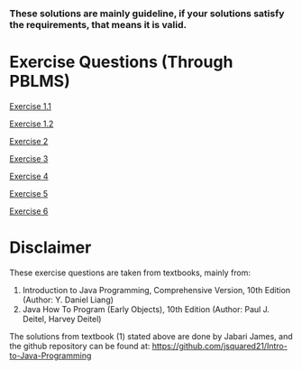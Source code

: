 ### These solutions are mainly guideline, if your solutions satisfy the requirements, that means it is valid.

# Exercise Questions (Through PBLMS)

[Exercise 1.1](https://lms.pb.edu.bn/vle/sict/pluginfile.php/83649/mod_resource/content/0/Exercise1.1.pdf)

[Exercise 1.2](https://lms.pb.edu.bn/vle/sict/pluginfile.php/84156/mod_resource/content/0/Exercise1.2.pdf)

[Exercise 2](https://lms.pb.edu.bn/vle/sict/pluginfile.php/85165/mod_resource/content/0/Exercise2.pdf)

[Exercise 3](https://lms.pb.edu.bn/vle/sict/pluginfile.php/85490/mod_resource/content/0/Exercise3.pdf)

[Exercise 4](https://lms.pb.edu.bn/vle/sict/pluginfile.php/85784/mod_resource/content/0/Exercise4.pdf)

[Exercise 5](https://lms.pb.edu.bn/vle/sict/pluginfile.php/86195/mod_resource/content/0/Exercise5.pdf)

[Exercise 6](https://lms.pb.edu.bn/vle/sict/pluginfile.php/86556/mod_resource/content/0/Exercise6.pdf)

# Disclaimer

These exercise questions are taken from textbooks, mainly from:
1. Introduction to Java Programming, Comprehensive Version, 10th Edition (Author: Y. Daniel Liang)
2. Java How To Program (Early Objects), 10th Edition (Author: Paul J. Deitel, Harvey Deitel)

The solutions from textbook (1) stated above are done by Jabari James, and the github repository can be found at:
https://github.com/jsquared21/Intro-to-Java-Programming
